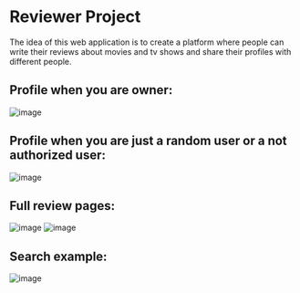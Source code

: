 # Reviewer Project
The idea of this web application is to create a platform where people can write their reviews about movies and tv shows and share their profiles with different people.

Profile when you are owner:
-----
![image](https://github.com/user-attachments/assets/b45cb4c1-19dd-4027-8b50-ae62d02c1c95)

Profile when you are just a random user or  a not authorized user:
-----
![image](https://github.com/user-attachments/assets/56700d73-ae69-4015-9fad-38f2599327ac)

Full review pages:
-----
![image](https://github.com/user-attachments/assets/e6946f88-50dc-437f-a94c-0f806b9509d7)
![image](https://github.com/user-attachments/assets/5e419e4c-1570-42a7-a091-cecdf1a75356)

Search example:
-----
![image](https://github.com/user-attachments/assets/79252a99-238d-4cdd-9504-1b7f2b850ada)

